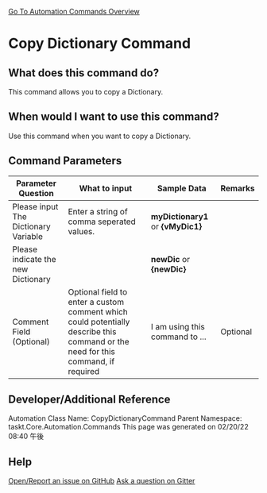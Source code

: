 <!--TITLE: Copy Dictionary Command -->
<!-- SUBTITLE: a command in the Dictionary Commands group. -->
[Go To Automation Commands Overview](/automation-commands.md)


# Copy Dictionary Command


## What does this command do?
This command allows you to copy a Dictionary.


## When would I want to use this command?
Use this command when you want to copy a Dictionary.


## Command Parameters
| Parameter Question   	| What to input  	|  Sample Data 	| Remarks  	|
| ---                    | ---               | ---           | ---       |
|Please input The Dictionary Variable|Enter a string of comma seperated values.|**myDictionary1** or **{vMyDic1}**||
|Please indicate the new Dictionary||**newDic** or **{newDic}**||
|Comment Field (Optional)|Optional field to enter a custom comment which could potentially describe this command or the need for this command, if required|I am using this command to ...|Optional|








## Developer/Additional Reference
Automation Class Name: CopyDictionaryCommand
Parent Namespace: taskt.Core.Automation.Commands
This page was generated on 02/20/22 08:40 午後


## Help
[Open/Report an issue on GitHub](https://github.com/saucepleez/taskt/issues/new)
[Ask a question on Gitter](https://gitter.im/taskt-rpa/Lobby)
